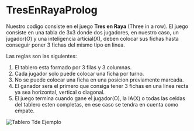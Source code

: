 # TresEnRayaProlog
Nuestro codigo consiste en el juego **Tres en Raya** (Three in a row). El juego consiste en una tabla de 3x3 donde dos jugadores, en nuestro caso, un jugador(O) y una inteligencia articial(X), deben colocar sus fichas hasta conseguir poner 3 fichas del mismo tipo en linea.

Las reglas son las siguientes:

1. El tablero esta formado por 3 filas y 3 columnas.
2. Cada jugador solo puede colocar una ficha por turno.
3. No se puede colocar una ficha en una posicion previamente marcada.
4. El ganador sera el primero que consiga tener 3 fichas en una linea recta ya sea horizontal, vertical o diagonal.
5. El juego termina cuando gane el jugador(O), la IA(X) o todas las celdas del tablero esten completas, en ese caso se tendra en cuenta como empate.

![Tablero Tde Ejemplo](/TresEnRayaProlog/Img/EjemploTablero.png)
